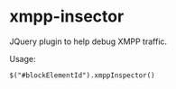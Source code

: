 # xmpp-insector

JQuery plugin to help debug XMPP traffic.

Usage:

    $("#blockElementId").xmppInspector()
